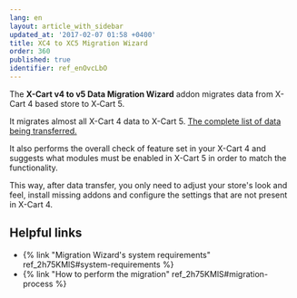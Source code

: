 ```yaml
---
lang: en
layout: article_with_sidebar
updated_at: '2017-02-07 01:58 +0400'
title: XC4 to XC5 Migration Wizard
order: 360
published: true
identifier: ref_enOvcLbO
---
```

The **X-Cart v4 to v5 Data Migration Wizard** addon migrates data from X-Cart 4 based store to X&#8209;Cart&nbsp;5. 

It migrates almost all X-Cart 4 data to X-Cart 5.
[The complete list of data being transferred.](https://kb.x-cart.com/general_setup/migration/migration-from-xcart4-to-xcart5.html#what-data-is-migrated "XC4 to XC5 Migration Wizard")

It also performs the overall check of feature set in your X-Cart 4 and suggests what modules must be enabled in X-Cart 5 in order to match the functionality.

This way, after data transfer, you only need to adjust your store's look and feel, install missing addons and configure the settings that are not present in X-Cart 4.

## Helpful links
* {% link "Migration Wizard's system requirements" ref_2h75KMlS#system-requirements %}
* {% link "How to perform the migration" ref_2h75KMlS#migration-process %}